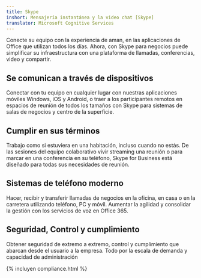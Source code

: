 ```yaml
---
title: Skype
inshort: Mensajería instantánea y la video chat [Skype]
translator: Microsoft Cognitive Services
---
```


Conecte su equipo con la experiencia de aman, en las aplicaciones de Office que utilizan todos los días. Ahora, con Skype para negocios puede simplificar su infraestructura con una plataforma de llamadas, conferencias, video y compartir. 

## Se comunican a través de dispositivos
Conectar con tu equipo en cualquier lugar con nuestras aplicaciones móviles Windows, iOS y Android, o traer a los participantes remotos en espacios de reunión de todos los tamaños con Skype para sistemas de salas de negocios y centro de la superficie.

## Cumplir en sus términos
Trabajo como si estuviera en una habitación, incluso cuando no estás. De las sesiones del equipo colaborativo vivir streaming una reunión o para marcar en una conferencia en su teléfono, Skype for Business está diseñado para todas sus necesidades de reunión. 

## Sistemas de teléfono moderno
Hacer, recibir y transferir llamadas de negocios en la oficina, en casa o en la carretera utilizando teléfono, PC y móvil. Aumentar la agilidad y consolidar la gestión con los servicios de voz en Office 365. 

## Seguridad, Control y cumplimiento
Obtener seguridad de extremo a extremo, control y cumplimiento que abarcan desde el usuario a la empresa. Todo por la escala de demanda y capacidad de administración 

{% incluyen compliance.html %}

